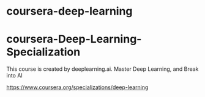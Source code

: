 # coursera-deep-learning

# coursera-Deep-Learning-Specialization

This course is created by deeplearning.ai. Master Deep Learning, and Break into AI

https://www.coursera.org/specializations/deep-learning


